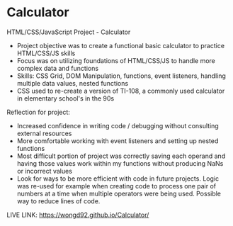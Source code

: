 # Calculator
HTML/CSS/JavaScript Project - Calculator
- Project objective was to create a functional basic calculator to practice HTML/CSS/JS skills
- Focus was on utilizing foundations of HTML/CSS/JS to handle more complex data and functions
- Skills: CSS Grid, DOM Manipulation, functions, event listeners, handling multiple data values, nested functions
- CSS used to re-create a version of TI-108, a commonly used calculator in elementary school's in the 90s

Reflection for project:
- Increased confidence in writing code / debugging without consulting external resources
- More comfortable working with event listeners and setting up nested functions
- Most difficult portion of project was correctly saving each operand and having those values work within my functions without producing NaNs or incorrect values
- Look for ways to be more efficient with code in future projects. Logic was re-used for example when creating code to process one pair of numbers at a time when multiple operators were being used. Possible way to reduce lines of code.

LIVE LINK: https://wongd92.github.io/Calculator/